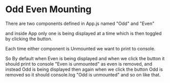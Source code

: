 # Odd Even Mounting


There are two components defined in App.js named "Odd" and "Even"

and inside App only one is being displayed at a time which is then toggled by clicking the button.

Each time either component is Unmounted we want to print to console.

So By default when Even is being displayed and when we click the button
it should print to console "Even is unmounted" as even is removed, and instead Odd is being displayed
then again when we click the button Odd is removed so it should console.log "Odd is unmounted" and so on like that.

